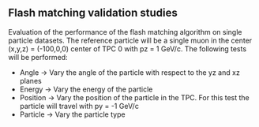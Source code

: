 ## Flash matching validation studies

Evaluation of the performance of the flash matching algorithm on single particle datasets. The reference particle will
be a single muon in the center (x,y,z) = (-100,0,0) center of TPC 0 with pz = 1 GeV/c. The following tests will be performed:

- Angle -> Vary the angle of the particle with respect to the yz and xz planes
- Energy -> Vary the energy of the particle
- Position -> Vary the position of the particle in the TPC. For this test the particle will travel with py = -1 GeV/c
- Particle -> Vary the particle type
